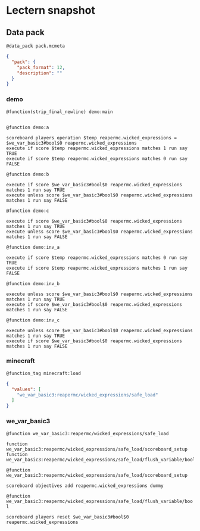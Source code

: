 # Lectern snapshot

## Data pack

`@data_pack pack.mcmeta`

```json
{
  "pack": {
    "pack_format": 12,
    "description": ""
  }
}
```

### demo

`@function(strip_final_newline) demo:main`

```mcfunction

```

`@function demo:a`

```mcfunction
scoreboard players operation $temp reapermc.wicked_expressions = $we_var_basic3#bool$0 reapermc.wicked_expressions
execute if score $temp reapermc.wicked_expressions matches 1 run say TRUE
execute if score $temp reapermc.wicked_expressions matches 0 run say FALSE
```

`@function demo:b`

```mcfunction
execute if score $we_var_basic3#bool$0 reapermc.wicked_expressions matches 1 run say TRUE
execute unless score $we_var_basic3#bool$0 reapermc.wicked_expressions matches 1 run say FALSE
```

`@function demo:c`

```mcfunction
execute if score $we_var_basic3#bool$0 reapermc.wicked_expressions matches 1 run say TRUE
execute unless score $we_var_basic3#bool$0 reapermc.wicked_expressions matches 1 run say FALSE
```

`@function demo:inv_a`

```mcfunction
execute if score $temp reapermc.wicked_expressions matches 0 run say TRUE
execute if score $temp reapermc.wicked_expressions matches 1 run say FALSE
```

`@function demo:inv_b`

```mcfunction
execute unless score $we_var_basic3#bool$0 reapermc.wicked_expressions matches 1 run say TRUE
execute if score $we_var_basic3#bool$0 reapermc.wicked_expressions matches 1 run say FALSE
```

`@function demo:inv_c`

```mcfunction
execute unless score $we_var_basic3#bool$0 reapermc.wicked_expressions matches 1 run say TRUE
execute if score $we_var_basic3#bool$0 reapermc.wicked_expressions matches 1 run say FALSE
```

### minecraft

`@function_tag minecraft:load`

```json
{
  "values": [
    "we_var_basic3:reapermc/wicked_expressions/safe_load"
  ]
}
```

### we_var_basic3

`@function we_var_basic3:reapermc/wicked_expressions/safe_load`

```mcfunction
function we_var_basic3:reapermc/wicked_expressions/safe_load/scoreboard_setup
function we_var_basic3:reapermc/wicked_expressions/safe_load/flush_variable/bool
```

`@function we_var_basic3:reapermc/wicked_expressions/safe_load/scoreboard_setup`

```mcfunction
scoreboard objectives add reapermc.wicked_expressions dummy
```

`@function we_var_basic3:reapermc/wicked_expressions/safe_load/flush_variable/bool`

```mcfunction
scoreboard players reset $we_var_basic3#bool$0 reapermc.wicked_expressions
```
